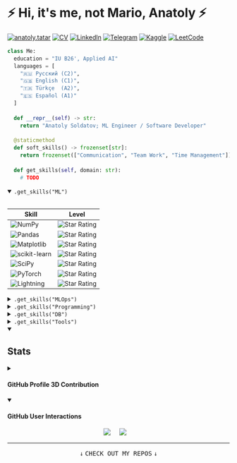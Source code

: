 # ⚡ Hi, it's me, not Mario, Anatoly ⚡

[![anatoly.tatar](https://img.shields.io/badge/anatoly-tatar-000000?style=for-the-badge&logo=&logoColor=white)](https://anatoly.tatar/)
[![CV](https://img.shields.io/badge/CV-fff?style=for-the-badge&logo=&logoColor=black)](https://anatoly.tatar/en/cv)
[![LinkedIn](https://img.shields.io/badge/linkedin-%230077B5.svg?style=for-the-badge&logo=linkedin&logoColor=white)](https://www.linkedin.com/in/podyapolsky)
[![Telegram](https://img.shields.io/badge/Telegram-2CA5E0?style=for-the-badge&logo=telegram&logoColor=white)](https://t.me/podyapolskiyaa)
[![Kaggle](https://img.shields.io/badge/Kaggle-035a7d?style=for-the-badge&logo=kaggle&logoColor=white)](https://www.kaggle.com/podyapolsky)
[![LeetCode](https://img.shields.io/badge/LeetCode-000000?style=for-the-badge&logo=LeetCode&logoColor=#d16c06)](https://leetcode.com/podyapolskiy/)

<!-- [![GitHub](https://img.shields.io/badge/github-%23121011.svg?style=for-the-badge&logo=github&logoColor=white)](https://github.com/PodYapolskiy)  -->
<!-- [![VKontakte](https://img.shields.io/badge/-Vkontakte-003f5c?style=for-the-badge&logo=vk)](https://vk.com/podyapolskiyaa) -->
<!-- [![VK](https://a11ybadges.com/badge?logo=vk)](https://vk.com/web.step) -->
<!-- [![mail](https://img.shields.io/badge/gmail-c14438?style=flat-square&message=gmail&logo=Gmail&logoColor=white&link=mailto:dmatasoff@gmail.com)](mailto:podyapolskiyaa@gmail.com) -->
<!-- https://github.com/a11y-badges/a11y-markdown-badges -->

```python
class Me:
  education = "IU B26', Applied AI"
  languages = [
    "🇷🇺 Русский (C2)",
    "🇬🇧 English (C1)",
    "🇹🇷 Türkçe  (A2)",
    "🇪🇸 Español (A1)"
  ]

  def __repr__(self) -> str:
    return "Anatoly Soldatov; ML Engineer / Software Developer"

  @staticmethod
  def soft_skills() -> frozenset[str]:
    return frozenset(["Communication", "Team Work", "Time Management"])

  def get_skills(self, domain: str):
    # TODO
```

<!-- https://github.com/guibranco/progressbar?tab=readme-ov-file -->
<!-- https://github.com/GoulartNogueira/Star-Rating -->
<!-- https://stackoverflow.com/questions/43232279/how-can-one-display-tables-side-by-side-in-github-markdown -->
<!-- https://stackoverflow.com/questions/44172954/is-it-possible-to-have-a-table-in-the-center-in-a-github-gist-markdown -->

</details>

<details open>
<summary><code>.get_skills("ML")</code></summary>
<br>

| Skill                                                                                                                           | Level                                                           |
| ------------------------------------------------------------------------------------------------------------------------------- | --------------------------------------------------------------- |
| ![NumPy](https://img.shields.io/badge/numpy-%23013243.svg?style=for-the-badge&logo=numpy&logoColor=white)                       | ![Star Rating](https://starrating-beta.vercel.app/3.0/?size=24) |
| ![Pandas](https://img.shields.io/badge/pandas-%23150458.svg?style=for-the-badge&logo=pandas&logoColor=white)                    | ![Star Rating](https://starrating-beta.vercel.app/3.0/?size=24) |
| ![Matplotlib](https://img.shields.io/badge/Matplotlib-%23ffffff.svg?style=for-the-badge&logo=Matplotlib&logoColor=black)        | ![Star Rating](https://starrating-beta.vercel.app/3.0/?size=24) |
| ![scikit-learn](https://img.shields.io/badge/scikit--learn-%23F7931E.svg?style=for-the-badge&logo=scikit-learn&logoColor=white) | ![Star Rating](https://starrating-beta.vercel.app/3.0/?size=24) |
| ![SciPy](https://img.shields.io/badge/SciPy-%230C55A5.svg?style=for-the-badge&logo=scipy&logoColor=%white)                      | ![Star Rating](https://starrating-beta.vercel.app/2.0/?size=24) |
| ![PyTorch](https://img.shields.io/badge/PyTorch-%23EE4C2C.svg?style=for-the-badge&logo=PyTorch&logoColor=white)                 | ![Star Rating](https://starrating-beta.vercel.app/4.0/?size=24) |
| ![Lightning](https://img.shields.io/badge/Lightning-fff?style=for-the-badge&logo=lightning&logoColor=7b29e6)                    | ![Star Rating](https://starrating-beta.vercel.app/3.0/?size=24) |
  
</details>

<details>
<summary><code>.get_skills("MLOps")</code></summary>
<br>

| Skill                                                                                                                    | Level                                                           |
| ------------------------------------------------------------------------------------------------------------------------ | --------------------------------------------------------------- |
| ![Tensorboard](https://img.shields.io/badge/tensorboard-f26d00?style=for-the-badge&logo=tensorflow&logoColor=fff)        | ![Star Rating](https://starrating-beta.vercel.app/3.0/?size=24) |
| ![ClearML](https://img.shields.io/badge/clear%7Cml-1a1d2b?style=for-the-badge&logo=&logoColor=15ab8d)                    | ![Star Rating](https://starrating-beta.vercel.app/4.0/?size=24) |
| ![WandB](https://img.shields.io/badge/wandb-fff?style=for-the-badge&logo=numpy&logoColor=blue)                           | ![Star Rating](https://starrating-beta.vercel.app/3.0/?size=24) |
| ![mlflow](https://img.shields.io/badge/mlflow-fff?style=for-the-badge&logo=mlflow&logoColor=17a8e6)                      | ![Star Rating](https://starrating-beta.vercel.app/1.0/?size=24) |
| ![DVC](https://img.shields.io/badge/dvc-ffffff?style=for-the-badge&logo=dvc)                                             | ![Star Rating](https://starrating-beta.vercel.app/2.0/?size=24) |
| ![Apache Airflow](https://img.shields.io/badge/Airflow-017CEE?style=for-the-badge&logo=Apache%20Airflow&logoColor=white) | ![Star Rating](https://starrating-beta.vercel.app/2.0/?size=24) |

</details>

<details>
<summary><code>.get_skills("Programming")</code></summary>
<br>
  
| Skill                                                                                                                    | Level                                                           |
| ------------------------------------------------------------------------------------------------------------------------ | --------------------------------------------------------------- |
| ![Python](https://img.shields.io/badge/python-3670A0?style=for-the-badge&logo=python&logoColor=ffdd54)                   | ![Star Rating](https://starrating-beta.vercel.app/4.5/?size=24) |
| ![TypeScript](https://img.shields.io/badge/typescript-%23007ACC.svg?style=for-the-badge&logo=typescript&logoColor=white) | ![Star Rating](https://starrating-beta.vercel.app/3.0/?size=24) |
| ![Julia](https://img.shields.io/badge/-Julia-9558B2?style=for-the-badge&logo=julia&logoColor=white)                      | ![Star Rating](https://starrating-beta.vercel.app/1.5/?size=24) |
| ![Rust](https://img.shields.io/badge/rust-%23000000.svg?style=for-the-badge&logo=rust&logoColor=white)                   | ![Star Rating](https://starrating-beta.vercel.app/1.0/?size=24) |
| ![C++](https://img.shields.io/badge/c++-%2300599C.svg?style=for-the-badge&logo=c%2B%2B&logoColor=white)                  | ![Star Rating](https://starrating-beta.vercel.app/1.0/?size=24) |

</details>

<details>
<summary><code>.get_skills("DB")</code></summary>
<br>

| Skill                                                                                                                | Level                                                           |
| -------------------------------------------------------------------------------------------------------------------- | --------------------------------------------------------------- |
| ![Postgres](https://img.shields.io/badge/postgres-%23316192.svg?style=for-the-badge&logo=postgresql&logoColor=white) | ![Star Rating](https://starrating-beta.vercel.app/3.0/?size=24) |
| ![MongoDB](https://img.shields.io/badge/MongoDB-%234ea94b.svg?style=for-the-badge&logo=mongodb&logoColor=white)      | ![Star Rating](https://starrating-beta.vercel.app/4.0/?size=24) |
| ![Redis](https://img.shields.io/badge/redis-%23DD0031.svg?style=for-the-badge&logo=redis&logoColor=white)            | ![Star Rating](https://starrating-beta.vercel.app/3.0/?size=24) |
| ![FAISS](https://img.shields.io/badge/FAISS-ffffff?style=for-the-badge&logo=meta&logoColor=blue)                     | ![Star Rating](https://starrating-beta.vercel.app/2.0/?size=24) |
| ![MinIO](https://img.shields.io/badge/Minio-ffffff?style=for-the-badge&logo=amazons3&logoColor=red)                  | ![Star Rating](https://starrating-beta.vercel.app/1.0/?size=24) |
| ![Qdrant](https://img.shields.io/badge/Qdrant-090e1a?style=for-the-badge&logo=qubesos&logoColor=red)                 | ![Star Rating](https://starrating-beta.vercel.app/2.0/?size=24) |

</details>

<details>
<summary><code>.get_skills("Tools")</code></summary>
<br>

| Skill                                                                                                                                             | Level                                                           |
| ------------------------------------------------------------------------------------------------------------------------------------------------- | --------------------------------------------------------------- |
| ![Git](https://img.shields.io/badge/git-%23F05033.svg?style=for-the-badge&logo=git&logoColor=white)                                               | ![Star Rating](https://starrating-beta.vercel.app/4.0/?size=24) |
| ![GitHub](https://img.shields.io/badge/github-%23121011.svg?style=for-the-badge&logo=github&logoColor=white)                                      | ![Star Rating](https://starrating-beta.vercel.app/4.5/?size=24) |
| ![Docker](https://img.shields.io/badge/docker-%230db7ed.svg?style=for-the-badge&logo=docker&logoColor=white)                                      | ![Star Rating](https://starrating-beta.vercel.app/3.0/?size=24) |
| ![Linux](https://img.shields.io/badge/linux-fff?style=for-the-badge&logo=linux&logoColor=000)                                                     | ![Star Rating](https://starrating-beta.vercel.app/4.0/?size=24) |
| ![Visual Studio Code](https://img.shields.io/badge/Visual%20Studio%20Code-0078d7.svg?style=for-the-badge&logo=visual-studio-code&logoColor=white) | ![Star Rating](https://starrating-beta.vercel.app/5.0/?size=24) |
| ![Codeium](https://img.shields.io/badge/codeium-0d0d0d?style=for-the-badge&logo=codeium&logoColor=09b5a1)                                         | ![Star Rating](https://starrating-beta.vercel.app/4.0/?size=24) |

</details>

<!--
  experience: {
    'SWE': '10+ years',
    'CTO': '3+ years',
  }
-->

<!--
<br />

## Last Project

[![Readme Card](https://github-readme-stats.vercel.app/api/pin/?username=podyapolskiy&repo=follow-my-reading&show_owner=1)](https://github.com/PodYapolskiy/follow-my-reading)
-->

<!--
## Stats

[![Top Langs](https://github-readme-stats.vercel.app/api/top-langs/?username=podyapolskiy&langs_count=10)](https://github.com/podyapolskiy/github-readme-stats)

[![My GitHub stats](https://github-readme-stats.vercel.app/api?username=podyapolskiy&count_private=true&show_icons=true&custom_title=Stats)](https://github.com/podyapolskiy/github-readme-stats)
-->

<details open>
<summary><h2>Stats</h2></summary>

<details>
<summary><h4>GitHub Profile 3D Contribution</h4></summary>

![3d stats plot](./profile-3d-contrib/profile-night-green.svg)

</details>

<details open>
<summary><h4>GitHub User Interactions</h4></summary>

<p align='center'>
<img src="https://komarev.com/ghpvc/?username=PodYapolskiy">&nbsp;&nbsp;&nbsp;&nbsp;
<img src="https://img.shields.io/github/followers/PodYapolskiy?style=social">&nbsp;&nbsp;&nbsp;&nbsp;
</p>

</details>


</details>

---

<!-- https://meta.stackexchange.com/questions/311572/should-click-be-used-with-kbd -->

<p align="center">
  <kbd>&#8595;</kbd> <kbd>CHECK OUT MY REPOS</kbd> <kbd>&#8595;</kbd>
</p>
